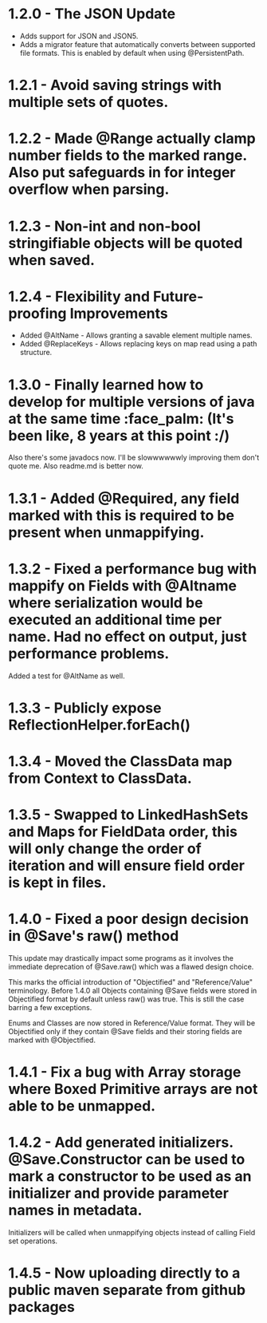 # 1.2.0 - The JSON Update
* Adds support for JSON and JSON5.
* Adds a migrator feature that automatically converts between supported file formats. This is enabled by default when using @PersistentPath.

# 1.2.1 - Avoid saving strings with multiple sets of quotes.

# 1.2.2 - Made @Range actually clamp number fields to the marked range. Also put safeguards in for integer overflow when parsing.

# 1.2.3 - Non-int and non-bool stringifiable objects will be quoted when saved.

# 1.2.4 - Flexibility and Future-proofing Improvements
* Added @AltName - Allows granting a savable element multiple names.
* Added @ReplaceKeys - Allows replacing keys on map read using a path structure.
# 1.3.0 - Finally learned how to develop for multiple versions of java at the same time :face_palm: (It's been like, 8 years at this point :/)
Also there's some javadocs now. I'll be slowwwwwwly improving them don't quote me.
Also readme.md is better now.
# 1.3.1 - Added @Required, any field marked with this is required to be present when unmappifying.

# 1.3.2 - Fixed a performance bug with mappify on Fields with @Altname where serialization would be executed an additional time per name. Had no effect on output, just performance problems.
Added a test for @AltName as well.
# 1.3.3 - Publicly expose ReflectionHelper.forEach()

# 1.3.4 - Moved the ClassData map from Context to ClassData.

# 1.3.5 - Swapped to LinkedHashSets and Maps for FieldData order, this will only change the order of iteration and will ensure field order is kept in files.

# 1.4.0 - Fixed a poor design decision in @Save's raw() method

This update may drastically impact some programs as it involves the immediate deprecation of @Save.raw() which was a flawed design choice.

This marks the official introduction of "Objectified" and "Reference/Value" terminology.
Before 1.4.0 all Objects containing @Save fields were stored in Objectified format by default unless raw() was true. This is still the case barring a few exceptions.

Enums and Classes are now stored in Reference/Value format. They will be Objectified only if they contain @Save fields and their storing fields are marked with @Objectified.

# 1.4.1 - Fix a bug with Array storage where Boxed Primitive arrays are not able to be unmapped.

# 1.4.2 - Add generated initializers. @Save.Constructor can be used to mark a constructor to be used as an initializer and provide parameter names in metadata.
Initializers will be called when unmappifying objects instead of calling Field set operations.

# 1.4.5 - Now uploading directly to a public maven separate from github packages